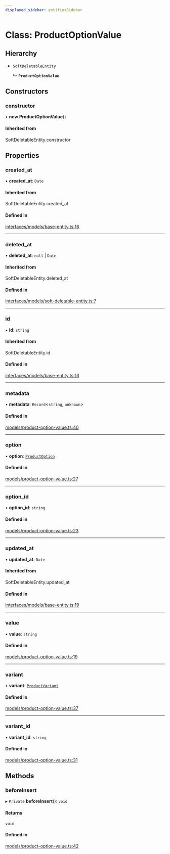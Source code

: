 ```yaml
---
displayed_sidebar: entitiesSidebar
---
```


# Class: ProductOptionValue

## Hierarchy

- `SoftDeletableEntity`

  ↳ **`ProductOptionValue`**

## Constructors

### constructor

• **new ProductOptionValue**()

#### Inherited from

SoftDeletableEntity.constructor

## Properties

### created\_at

• **created\_at**: `Date`

#### Inherited from

SoftDeletableEntity.created\_at

#### Defined in

[interfaces/models/base-entity.ts:16](https://github.com/srindom/medusa/blob/c66e9080/packages/medusa/src/interfaces/models/base-entity.ts#L16)

___

### deleted\_at

• **deleted\_at**: ``null`` \| `Date`

#### Inherited from

SoftDeletableEntity.deleted\_at

#### Defined in

[interfaces/models/soft-deletable-entity.ts:7](https://github.com/srindom/medusa/blob/c66e9080/packages/medusa/src/interfaces/models/soft-deletable-entity.ts#L7)

___

### id

• **id**: `string`

#### Inherited from

SoftDeletableEntity.id

#### Defined in

[interfaces/models/base-entity.ts:13](https://github.com/srindom/medusa/blob/c66e9080/packages/medusa/src/interfaces/models/base-entity.ts#L13)

___

### metadata

• **metadata**: `Record`<`string`, `unknown`\>

#### Defined in

[models/product-option-value.ts:40](https://github.com/srindom/medusa/blob/c66e9080/packages/medusa/src/models/product-option-value.ts#L40)

___

### option

• **option**: [`ProductOption`](ProductOption.md)

#### Defined in

[models/product-option-value.ts:27](https://github.com/srindom/medusa/blob/c66e9080/packages/medusa/src/models/product-option-value.ts#L27)

___

### option\_id

• **option\_id**: `string`

#### Defined in

[models/product-option-value.ts:23](https://github.com/srindom/medusa/blob/c66e9080/packages/medusa/src/models/product-option-value.ts#L23)

___

### updated\_at

• **updated\_at**: `Date`

#### Inherited from

SoftDeletableEntity.updated\_at

#### Defined in

[interfaces/models/base-entity.ts:19](https://github.com/srindom/medusa/blob/c66e9080/packages/medusa/src/interfaces/models/base-entity.ts#L19)

___

### value

• **value**: `string`

#### Defined in

[models/product-option-value.ts:19](https://github.com/srindom/medusa/blob/c66e9080/packages/medusa/src/models/product-option-value.ts#L19)

___

### variant

• **variant**: [`ProductVariant`](ProductVariant.md)

#### Defined in

[models/product-option-value.ts:37](https://github.com/srindom/medusa/blob/c66e9080/packages/medusa/src/models/product-option-value.ts#L37)

___

### variant\_id

• **variant\_id**: `string`

#### Defined in

[models/product-option-value.ts:31](https://github.com/srindom/medusa/blob/c66e9080/packages/medusa/src/models/product-option-value.ts#L31)

## Methods

### beforeInsert

▸ `Private` **beforeInsert**(): `void`

#### Returns

`void`

#### Defined in

[models/product-option-value.ts:42](https://github.com/srindom/medusa/blob/c66e9080/packages/medusa/src/models/product-option-value.ts#L42)
